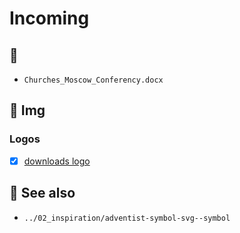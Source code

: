 # Incoming

## :email: 

- `Churches_Moscow_Conferency.docx`

## :art: Img

### Logos

- [x] [downloads logo](https://identity.adventist.org/downloads/logo/)

## :bookmark: See also

- `../02_inspiration/adventist-symbol-svg--symbol`
